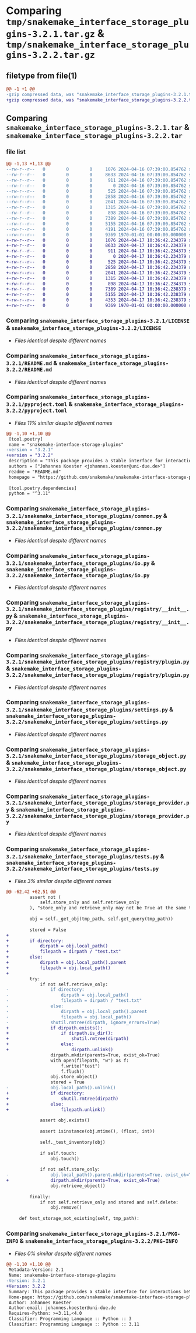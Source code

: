 # Comparing `tmp/snakemake_interface_storage_plugins-3.2.1.tar.gz` & `tmp/snakemake_interface_storage_plugins-3.2.2.tar.gz`

## filetype from file(1)

```diff
@@ -1 +1 @@
-gzip compressed data, was "snakemake_interface_storage_plugins-3.2.1.tar", max compression
+gzip compressed data, was "snakemake_interface_storage_plugins-3.2.2.tar", max compression
```

## Comparing `snakemake_interface_storage_plugins-3.2.1.tar` & `snakemake_interface_storage_plugins-3.2.2.tar`

### file list

```diff
@@ -1,13 +1,13 @@
--rw-r--r--   0        0        0     1076 2024-04-16 07:39:00.854762 snakemake_interface_storage_plugins-3.2.1/LICENSE
--rw-r--r--   0        0        0     8633 2024-04-16 07:39:00.854762 snakemake_interface_storage_plugins-3.2.1/README.md
--rw-r--r--   0        0        0      911 2024-04-16 07:39:00.854762 snakemake_interface_storage_plugins-3.2.1/pyproject.toml
--rw-r--r--   0        0        0        0 2024-04-16 07:39:00.854762 snakemake_interface_storage_plugins-3.2.1/snakemake_interface_storage_plugins/__init__.py
--rw-r--r--   0        0        0      525 2024-04-16 07:39:00.854762 snakemake_interface_storage_plugins-3.2.1/snakemake_interface_storage_plugins/common.py
--rw-r--r--   0        0        0     2858 2024-04-16 07:39:00.854762 snakemake_interface_storage_plugins-3.2.1/snakemake_interface_storage_plugins/io.py
--rw-r--r--   0        0        0     2041 2024-04-16 07:39:00.854762 snakemake_interface_storage_plugins-3.2.1/snakemake_interface_storage_plugins/registry/__init__.py
--rw-r--r--   0        0        0     1315 2024-04-16 07:39:00.854762 snakemake_interface_storage_plugins-3.2.1/snakemake_interface_storage_plugins/registry/plugin.py
--rw-r--r--   0        0        0      898 2024-04-16 07:39:00.854762 snakemake_interface_storage_plugins-3.2.1/snakemake_interface_storage_plugins/settings.py
--rw-r--r--   0        0        0     7389 2024-04-16 07:39:00.854762 snakemake_interface_storage_plugins-3.2.1/snakemake_interface_storage_plugins/storage_object.py
--rw-r--r--   0        0        0     5155 2024-04-16 07:39:00.854762 snakemake_interface_storage_plugins-3.2.1/snakemake_interface_storage_plugins/storage_provider.py
--rw-r--r--   0        0        0     4191 2024-04-16 07:39:00.854762 snakemake_interface_storage_plugins-3.2.1/snakemake_interface_storage_plugins/tests.py
--rw-r--r--   0        0        0     9369 1970-01-01 00:00:00.000000 snakemake_interface_storage_plugins-3.2.1/PKG-INFO
+-rw-r--r--   0        0        0     1076 2024-04-17 10:36:42.234379 snakemake_interface_storage_plugins-3.2.2/LICENSE
+-rw-r--r--   0        0        0     8633 2024-04-17 10:36:42.234379 snakemake_interface_storage_plugins-3.2.2/README.md
+-rw-r--r--   0        0        0      911 2024-04-17 10:36:42.234379 snakemake_interface_storage_plugins-3.2.2/pyproject.toml
+-rw-r--r--   0        0        0        0 2024-04-17 10:36:42.234379 snakemake_interface_storage_plugins-3.2.2/snakemake_interface_storage_plugins/__init__.py
+-rw-r--r--   0        0        0      525 2024-04-17 10:36:42.234379 snakemake_interface_storage_plugins-3.2.2/snakemake_interface_storage_plugins/common.py
+-rw-r--r--   0        0        0     2858 2024-04-17 10:36:42.234379 snakemake_interface_storage_plugins-3.2.2/snakemake_interface_storage_plugins/io.py
+-rw-r--r--   0        0        0     2041 2024-04-17 10:36:42.234379 snakemake_interface_storage_plugins-3.2.2/snakemake_interface_storage_plugins/registry/__init__.py
+-rw-r--r--   0        0        0     1315 2024-04-17 10:36:42.234379 snakemake_interface_storage_plugins-3.2.2/snakemake_interface_storage_plugins/registry/plugin.py
+-rw-r--r--   0        0        0      898 2024-04-17 10:36:42.234379 snakemake_interface_storage_plugins-3.2.2/snakemake_interface_storage_plugins/settings.py
+-rw-r--r--   0        0        0     7389 2024-04-17 10:36:42.238379 snakemake_interface_storage_plugins-3.2.2/snakemake_interface_storage_plugins/storage_object.py
+-rw-r--r--   0        0        0     5155 2024-04-17 10:36:42.238379 snakemake_interface_storage_plugins-3.2.2/snakemake_interface_storage_plugins/storage_provider.py
+-rw-r--r--   0        0        0     4353 2024-04-17 10:36:42.238379 snakemake_interface_storage_plugins-3.2.2/snakemake_interface_storage_plugins/tests.py
+-rw-r--r--   0        0        0     9369 1970-01-01 00:00:00.000000 snakemake_interface_storage_plugins-3.2.2/PKG-INFO
```

### Comparing `snakemake_interface_storage_plugins-3.2.1/LICENSE` & `snakemake_interface_storage_plugins-3.2.2/LICENSE`

 * *Files identical despite different names*

### Comparing `snakemake_interface_storage_plugins-3.2.1/README.md` & `snakemake_interface_storage_plugins-3.2.2/README.md`

 * *Files identical despite different names*

### Comparing `snakemake_interface_storage_plugins-3.2.1/pyproject.toml` & `snakemake_interface_storage_plugins-3.2.2/pyproject.toml`

 * *Files 11% similar despite different names*

```diff
@@ -1,10 +1,10 @@
 [tool.poetry]
 name = "snakemake-interface-storage-plugins"
-version = "3.2.1"
+version = "3.2.2"
 description = "This package provides a stable interface for interactions between Snakemake and its storage plugins."
 authors = ["Johannes Koester <johannes.koester@uni-due.de>"]
 readme = "README.md"
 homepage = "https://github.com/snakemake/snakemake-interface-storage-plugins"
 
 [tool.poetry.dependencies]
 python = "^3.11"
```

### Comparing `snakemake_interface_storage_plugins-3.2.1/snakemake_interface_storage_plugins/common.py` & `snakemake_interface_storage_plugins-3.2.2/snakemake_interface_storage_plugins/common.py`

 * *Files identical despite different names*

### Comparing `snakemake_interface_storage_plugins-3.2.1/snakemake_interface_storage_plugins/io.py` & `snakemake_interface_storage_plugins-3.2.2/snakemake_interface_storage_plugins/io.py`

 * *Files identical despite different names*

### Comparing `snakemake_interface_storage_plugins-3.2.1/snakemake_interface_storage_plugins/registry/__init__.py` & `snakemake_interface_storage_plugins-3.2.2/snakemake_interface_storage_plugins/registry/__init__.py`

 * *Files identical despite different names*

### Comparing `snakemake_interface_storage_plugins-3.2.1/snakemake_interface_storage_plugins/registry/plugin.py` & `snakemake_interface_storage_plugins-3.2.2/snakemake_interface_storage_plugins/registry/plugin.py`

 * *Files identical despite different names*

### Comparing `snakemake_interface_storage_plugins-3.2.1/snakemake_interface_storage_plugins/settings.py` & `snakemake_interface_storage_plugins-3.2.2/snakemake_interface_storage_plugins/settings.py`

 * *Files identical despite different names*

### Comparing `snakemake_interface_storage_plugins-3.2.1/snakemake_interface_storage_plugins/storage_object.py` & `snakemake_interface_storage_plugins-3.2.2/snakemake_interface_storage_plugins/storage_object.py`

 * *Files identical despite different names*

### Comparing `snakemake_interface_storage_plugins-3.2.1/snakemake_interface_storage_plugins/storage_provider.py` & `snakemake_interface_storage_plugins-3.2.2/snakemake_interface_storage_plugins/storage_provider.py`

 * *Files identical despite different names*

### Comparing `snakemake_interface_storage_plugins-3.2.1/snakemake_interface_storage_plugins/tests.py` & `snakemake_interface_storage_plugins-3.2.2/snakemake_interface_storage_plugins/tests.py`

 * *Files 3% similar despite different names*

```diff
@@ -62,42 +62,51 @@
         assert not (
             self.store_only and self.retrieve_only
         ), "store_only and retrieve_only may not be True at the same time"
 
         obj = self._get_obj(tmp_path, self.get_query(tmp_path))
 
         stored = False
+
+        if directory:
+            dirpath = obj.local_path()
+            filepath = dirpath / "test.txt"
+        else:
+            dirpath = obj.local_path().parent
+            filepath = obj.local_path()
+
         try:
             if not self.retrieve_only:
-                if directory:
-                    dirpath = obj.local_path()
-                    filepath = dirpath / "test.txt"
-                else:
-                    dirpath = obj.local_path().parent
-                    filepath = obj.local_path()
-                shutil.rmtree(dirpath, ignore_errors=True)
+                if dirpath.exists():
+                    if dirpath.is_dir():
+                        shutil.rmtree(dirpath)
+                    else:
+                        dirpath.unlink()
                 dirpath.mkdir(parents=True, exist_ok=True)
                 with open(filepath, "w") as f:
                     f.write("test")
                     f.flush()
                 obj.store_object()
                 stored = True
-                obj.local_path().unlink()
+                if directory:
+                    shutil.rmtree(dirpath)
+                else:
+                    filepath.unlink()
 
             assert obj.exists()
 
             assert isinstance(obj.mtime(), (float, int))
 
             self._test_inventory(obj)
 
             if self.touch:
                 obj.touch()
 
             if not self.store_only:
-                obj.local_path().parent.mkdir(parents=True, exist_ok=True)
+                dirpath.mkdir(parents=True, exist_ok=True)
                 obj.retrieve_object()
 
         finally:
             if not self.retrieve_only and stored and self.delete:
                 obj.remove()
 
     def test_storage_not_existing(self, tmp_path):
```

### Comparing `snakemake_interface_storage_plugins-3.2.1/PKG-INFO` & `snakemake_interface_storage_plugins-3.2.2/PKG-INFO`

 * *Files 0% similar despite different names*

```diff
@@ -1,10 +1,10 @@
 Metadata-Version: 2.1
 Name: snakemake-interface-storage-plugins
-Version: 3.2.1
+Version: 3.2.2
 Summary: This package provides a stable interface for interactions between Snakemake and its storage plugins.
 Home-page: https://github.com/snakemake/snakemake-interface-storage-plugins
 Author: Johannes Koester
 Author-email: johannes.koester@uni-due.de
 Requires-Python: >=3.11,<4.0
 Classifier: Programming Language :: Python :: 3
 Classifier: Programming Language :: Python :: 3.11
```

